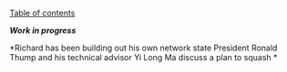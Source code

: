 [Table of contents](./README.md#table-of-contents)

***Work in progress***

*Richard has been building out his own network state President Ronald Thump and his technical advisor Yi Long Ma discuss a plan to squash *